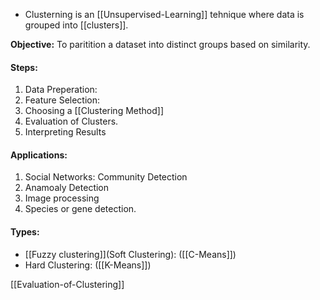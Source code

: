 - Clusterning is an [[Unsupervised-Learning]] tehnique where data is grouped into [[clusters]].

**Objective:** To paritition a dataset into distinct groups based on similarity.

#### Steps:
1. Data Preperation:
2. Feature Selection:
3. Choosing a [[Clustering Method]]
4. Evaluation of Clusters.
5. Interpreting Results
#### Applications:
1. Social Networks: Community Detection
2. Anamoaly Detection
3. Image processing
4. Species or gene detection.
#### Types:
- [[Fuzzy clustering]](Soft Clustering): ([[C-Means]])
- Hard Clustering: ([[K-Means]])

[[Evaluation-of-Clustering]]